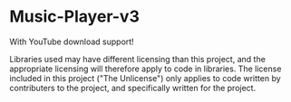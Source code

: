 # Music-Player-v3
With YouTube download support!

Libraries used may have different licensing than this project, and the appropriate licensing will therefore apply to code in libraries. The license included in this project ("The Unlicense") only applies to code written by contributers to the project, and specifically written for the project.
